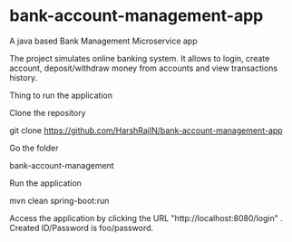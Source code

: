 # bank-account-management-app
A java based Bank Management Microservice app

The project simulates online banking system. It allows to login, create account, deposit/withdraw money from accounts and view transactions history.

Thing to run the application

Clone the repository

  git clone https://github.com/HarshRajIN/bank-account-management-app

Go the folder

  bank-account-management

Run the application

  mvn clean spring-boot:run
  
Access the application by clicking the URL "http://localhost:8080/login" . Created ID/Password is foo/password.
